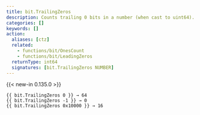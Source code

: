 ```yaml
---
title: bit.TrailingZeros
description: Counts trailing 0 bits in a number (when cast to uint64).
categories: []
keywords: []
action:
  aliases: [ctz]
  related:
    - functions/bit/OnesCount
    - functions/bit/LeadingZeros
  returnType: int64
  signatures: [bit.TrailingZeros NUMBER]
---
```


{{< new-in 0.135.0 >}}

```go-html-template
{{ bit.TrailingZeros 0 }} → 64
{{ bit.TrailingZeros -1 }} → 0
{{ bit.TrailingZeros 0x10000 }} → 16
```
